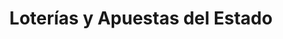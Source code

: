 ---
title: "Loterías y Apuestas del Estado"
url: /sevilla/loterias-y-apuestas-del-estado-calle-asencio-y-toledo/
shop: lotería
---